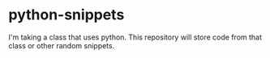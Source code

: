 # python-snippets

I'm taking a class that uses python. This repository will store code from that class or other random snippets.
